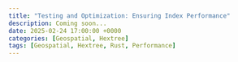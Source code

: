 ```yaml
---
title: "Testing and Optimization: Ensuring Index Performance"
description: Coming soon...
date: 2025-02-24 17:00:00 +0000
categories: [Geospatial, Hextree]
tags: [Geospatial, Hextree, Rust, Performance]
---
```

